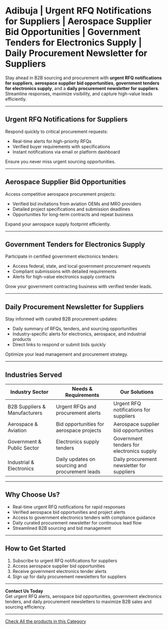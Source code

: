 # Adibuja | Urgent RFQ Notifications for Suppliers | Aerospace Supplier Bid Opportunities | Government Tenders for Electronics Supply | Daily Procurement Newsletter for Suppliers

Stay ahead in B2B sourcing and procurement with **urgent RFQ notifications for suppliers**, **aerospace supplier bid opportunities**, **government tenders for electronics supply**, and a **daily procurement newsletter for suppliers**. Streamline responses, maximize visibility, and capture high-value leads efficiently.

---

## Urgent RFQ Notifications for Suppliers

Respond quickly to critical procurement requests:

- Real-time alerts for high-priority RFQs  
- Verified buyer requirements with specifications  
- Instant notifications via email or platform dashboard  

Ensure you never miss urgent sourcing opportunities.

---

## Aerospace Supplier Bid Opportunities

Access competitive aerospace procurement projects:

- Verified bid invitations from aviation OEMs and MRO providers  
- Detailed project specifications and submission deadlines  
- Opportunities for long-term contracts and repeat business  

Expand your aerospace supply footprint efficiently.

---

## Government Tenders for Electronics Supply

Participate in certified government electronics tenders:

- Access federal, state, and local government procurement requests  
- Compliant submissions with detailed requirements  
- Alerts for high-value electronics supply contracts  

Grow your government contracting business with verified tender leads.

---

## Daily Procurement Newsletter for Suppliers

Stay informed with curated B2B procurement updates:

- Daily summary of RFQs, tenders, and sourcing opportunities  
- Industry-specific alerts for electronics, aerospace, and industrial products  
- Direct links to respond or submit bids quickly  

Optimize your lead management and procurement strategy.

---

## Industries Served

| Industry Sector              | Needs & Requirements                              | Our Solutions                                     |
|------------------------------|--------------------------------------------------|--------------------------------------------------|
| B2B Suppliers & Manufacturers | Urgent RFQs and procurement alerts               | Urgent RFQ notifications for suppliers          |
| Aerospace & Aviation         | Bid opportunities for aerospace projects         | Aerospace supplier bid opportunities            |
| Government & Public Sector   | Electronics supply tenders                        | Government tenders for electronics supply       |
| Industrial & Electronics     | Daily updates on sourcing and procurement leads  | Daily procurement newsletter for suppliers      |

---

## Why Choose Us?

- Real-time urgent RFQ notifications for rapid responses  
- Verified aerospace bid opportunities and project alerts  
- Access to government electronics tenders with compliance guidance  
- Daily curated procurement newsletter for continuous lead flow  
- Streamlined B2B sourcing and bid management  

---

## How to Get Started

1. Subscribe to urgent RFQ notifications for suppliers  
2. Access aerospace supplier bid opportunities  
3. Receive government electronics tender alerts  
4. Sign up for daily procurement newsletters for suppliers  

---

**Contact Us Today**  
Get urgent RFQ alerts, aerospace bid opportunities, government electronics tenders, and daily procurement newsletters to maximize B2B sales and sourcing efficiency.

---

[Check All the products in this Category](https://www.adibuja.com/categories/nsn)
